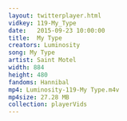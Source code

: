 ```yaml
---
layout: twitterplayer.html
vidkey: 119-My_Type
date:   2015-09-23 10:00:00
title:  My Type
creators: Luminosity
song: My Type
artist: Saint Motel
width: 884
height: 480
fandoms: Hannibal
mp4: Luminosity-119-My Type.m4v
mp4size: 27.28 MB
collection: playerVids
---
```


  <div>
  
  </div>
  